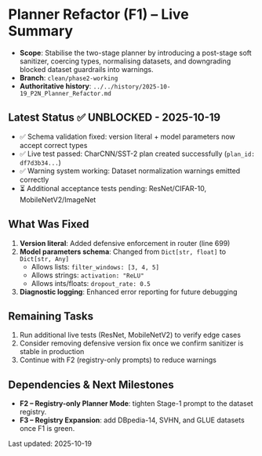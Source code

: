 # Planner Refactor (F1) – Live Summary

- **Scope**: Stabilise the two-stage planner by introducing a post-stage soft
  sanitizer, coercing types, normalising datasets, and downgrading blocked dataset
  guardrails into warnings.
- **Branch**: `clean/phase2-working`
- **Authoritative history**: `../../history/2025-10-19_P2N_Planner_Refactor.md`

## Latest Status ✅ **UNBLOCKED - 2025-10-19**
- ✅ Schema validation fixed: version literal + model parameters now accept correct types
- ✅ Live test passed: CharCNN/SST-2 plan created successfully (`plan_id: df7d3b34...`)
- ✅ Warning system working: Dataset normalization warnings emitted correctly
- ⏳ Additional acceptance tests pending: ResNet/CIFAR-10, MobileNetV2/ImageNet

## What Was Fixed
1. **Version literal**: Added defensive enforcement in router (line 699)
2. **Model parameters schema**: Changed from `Dict[str, float]` to `Dict[str, Any]`
   - Allows lists: `filter_windows: [3, 4, 5]`
   - Allows strings: `activation: "ReLU"`
   - Allows ints/floats: `dropout_rate: 0.5`
3. **Diagnostic logging**: Enhanced error reporting for future debugging

## Remaining Tasks
1. Run additional live tests (ResNet, MobileNetV2) to verify edge cases
2. Consider removing defensive version fix once we confirm sanitizer is stable in production
3. Continue with F2 (registry-only prompts) to reduce warnings

## Dependencies & Next Milestones
- **F2 – Registry-only Planner Mode**: tighten Stage-1 prompt to the dataset registry.
- **F3 – Registry Expansion**: add DBpedia-14, SVHN, and GLUE datasets once F1 is green.

Last updated: 2025-10-19
